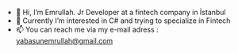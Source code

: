 - 👋 Hi, I’m Emrullah. Jr Developer at a fintech company in İstanbul
- 👀 Currently I’m interested in C# and trying to specialize in Fintech
- 📫 You can reach me via my e-mail adress : yabasunemrullah@gmail.com

<!---
emrullahyabasun/emrullahyabasun is a ✨ special ✨ repository because its `README.md` (this file) appears on your GitHub profile.
You can click the Preview link to take a look at your changes.
--->
